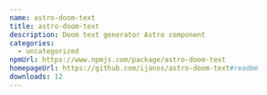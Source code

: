 ```yaml
---
name: astro-doom-text
title: astro-doom-text
description: Doom text generator Astro component
categories:
  - uncategorized
npmUrl: https://www.npmjs.com/package/astro-doom-text
homepageUrl: https://github.com/ijanos/astro-doom-text#readme
downloads: 12
---
```

